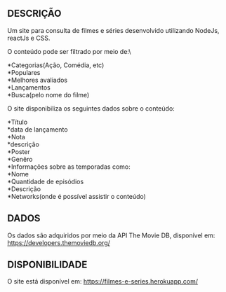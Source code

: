 ## DESCRIÇÃO

Um site para consulta de filmes e séries desenvolvido utilizando NodeJs, reactJs e CSS.

O conteúdo pode ser filtrado por meio de:\

*Categorias(Ação, Comédia, etc)\
*Populares\
*Melhores avaliados\
*Lançamentos\
*Busca(pelo nome do filme)

O site disponibiliza os seguintes dados sobre o conteúdo:

*Título\
*data de lançamento\
*Nota\
*descrição\
*Poster\
*Genêro\
*Informações sobre as temporadas como:\
    *Nome\
    *Quantidade de episódios\
    *Descrição\
*Networks(onde é possível assistir o conteúdo)


## DADOS

Os dados são adquiridos por meio da API The Movie DB, disponível em: https://developers.themoviedb.org/


## DISPONIBILIDADE

O site está disponível em: https://filmes-e-series.herokuapp.com/